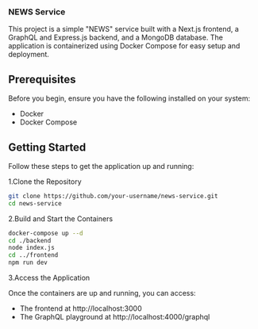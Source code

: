 ### NEWS Service
This project is a simple "NEWS" service built with a Next.js frontend, a GraphQL and Express.js backend, and a MongoDB database. The application is containerized using Docker Compose for easy setup and deployment.

## Prerequisites
Before you begin, ensure you have the following installed on your system:
 - Docker
 - Docker Compose

## Getting Started
Follow these steps to get the application up and running:

1.Clone the Repository
```sh
git clone https://github.com/your-username/news-service.git
cd news-service
```

2.Build and Start the Containers
```sh
docker-compose up --d
cd ./backend
node index.js
cd ../frontend
npm run dev
```

3.Access the Application

Once the containers are up and running, you can access:
 - The frontend at http://localhost:3000
 - The GraphQL playground at http://localhost:4000/graphql